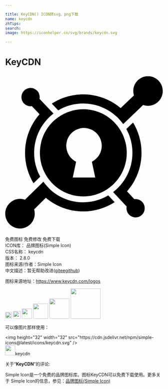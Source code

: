 ```yaml
---

title: KeyCDN() ICON转svg、png下载
name: keycdn
zhTips: 
search: 
image: https://iconhelper.cn/svg/brands/keycdn.svg

---
```


# KeyCDN  <small style="font-size: 60%;font-weight: 100"></small>

<div id="svg" class="svg-wrap">
<svg role="img" viewBox="0 0 24 24" xmlns="http://www.w3.org/2000/svg"><title>KeyCDN icon</title><path d="M2.305 19.065c.226.01.454.04.667.12v-.003l.032.012 2.81-2.74.102.137c.146.2.3.38.464.56l.06.068c.043.043.077.086.12.13l.326.325.077.07.07.06c1.305 1.107 2.937 1.734 4.655 1.777 1.417.034 2.8-.326 4.01-1.04l.216.224c.25.266.507.533.756.8-1.495.96-3.23 1.442-5.017 1.4-2.01-.053-3.926-.774-5.463-2.063l.01-.016-1.803 1.777c.067.21.093.43.096.65 0 1.242-1.006 2.248-2.247 2.248S0 22.552 0 21.31c0-1.24 1.005-2.246 2.246-2.246h.058zM19.48 7.477c.885 1.452 1.323 3.127 1.28 4.828-.05 2.08-.833 4.063-2.208 5.618l.01.01 1.107 1.176c.446-.06.892.094 1.202.42.524.558.507 1.435-.052 1.967-.558.524-1.435.507-1.967-.052-.31-.326-.438-.782-.352-1.22-.514-.55-1.425-1.52-1.95-2.07l-.11-.12.128-.103c.335-.266.644-.558.928-.885 1.177-1.323 1.838-3.006 1.88-4.776.035-1.34-.283-2.653-.927-3.813l1.03-.98zM3.828 2.226c.395-.006.765.15 1.04.432.31.326.44.782.353 1.22L7.35 6.11l-.128.104c-.335.266-.644.558-.928.885-1.177 1.322-1.838 3.005-1.89 4.775-.034 1.34.283 2.654.928 3.822l-1.022.996c-.893-1.46-1.34-3.135-1.288-4.853.044-2.068.85-4.066 2.204-5.622L4.053 4.994c-.447.06-.893-.095-1.203-.42-.524-.56-.507-1.436.052-1.968.217-.204.497-.335.794-.37.044-.006.09-.007.133-.01zM21.753.442C22.993.442 24 1.448 24 2.69s-1.006 2.246-2.247 2.246c-.24.003-.474-.04-.7-.112l-.002.002-.033-.012-3.05 2.895-.102-.138c-.163-.215-.344-.43-.533-.627l-.034-.043-.266-.266-.12-.103-.077-.07-.06-.05-.077-.07c-1.297-1.09-2.92-1.71-4.62-1.752-1.418-.033-2.8.32-4.004 1.04l-.98-1.022c1.496-.962 3.23-1.443 5.017-1.4 2.01.052 3.927.773 5.464 2.07h.017l2.02-1.917c-.07-.216-.1-.443-.103-.67 0-1.242 1.006-2.248 2.247-2.248zM11.96 5.458c.254 0 .507.02.76.05 3.624.455 6.192 3.762 5.746 7.387-.455 3.625-3.762 6.193-7.387 5.747-3.626-.455-6.194-3.762-5.748-7.387.432-3.363 3.258-5.785 6.628-5.797zm-.1 2.84c-1.466.116-2.528 1.226-2.566 2.7.027 1.053.565 1.94 1.505 2.425l-.512 2.4h3.423l-.51-2.4c.935-.507 1.49-1.346 1.505-2.423-.02-1.522-1.198-2.668-2.706-2.706l-.14.004zm.052-.016h-.01H11.912z"/></svg>
</div>
<detail full-name='keycdn'></detail>

<div class="detail-page">
<p>
<span><span class="badge-success badge">免费图标</span> <span class="badge-success badge">免费修改</span>  <span class="badge-success badge">免费下载</span> </span>
<br/>
<span>
ICON库：
<span class="badge-secondary badge">品牌图标(Simple Icon)</span> 
</span>
<br/>
<span>
CSS名称：
<span class="badge-secondary badge">keycdn</span> 
</span>

<br/>
<span>
版本：
<span class="badge-secondary badge">2.8.0</span> 
</span>
<br/>
<span>图标来源/作者：<span class="badge-light badge">Simple Icon</span></span> 
<br/>
<span class="zh-detail">中文描述：暂无<span class="help-link"><span>帮助改进</span>(<a href="https://gitee.com/liuwave/icon-helper/edit/master/json/brands/keycdn.json" target="_blank" rel="noopener noreferrer">gitee</a><a href="https://github.com/liuwave/icon-helper/edit/master/json/brands/keycdn.json" target="_blank" rel="noopener noreferrer">github</a></span>)</span><br/>
</p>
</div><div class="description description alert alert-light"><p>图标来源地址：<a href="https://www.keycdn.com/logos" target="_blank" rel="noopener noreferrer">https://www.keycdn.com/logos</a></p></div>
<div class="alert alert-dark">
<img height="21" width="21" src="https://cdn.jsdelivr.net/npm/simple-icons@latest/icons/keycdn.svg" />
<img height="24" width="24" src="https://cdn.jsdelivr.net/npm/simple-icons@latest/icons/keycdn.svg" />
<img height="32" width="32" src="https://cdn.jsdelivr.net/npm/simple-icons@latest/icons/keycdn.svg" />
<img height="48" width="48" src="https://cdn.jsdelivr.net/npm/simple-icons@latest/icons/keycdn.svg" />
<img height="64" width="64" src="https://cdn.jsdelivr.net/npm/simple-icons@latest/icons/keycdn.svg" />
<img height="96" width="96" src="https://cdn.jsdelivr.net/npm/simple-icons@latest/icons/keycdn.svg" />

</div>
<div>
  <p>可以像图片那样使用：    
  </p>
  <div class="alert alert-primary" style="font-size: 14px">
    &lt;img height="32" width="32" src="https://cdn.jsdelivr.net/npm/simple-icons@latest/icons/keycdn.svg" /&gt;
    <copy-btn content='<img height="32" width="32" src="https://cdn.jsdelivr.net/npm/simple-icons@latest/icons/keycdn.svg" />'></copy-btn>
  </div>
  <div class="alert alert-secondary">
    <img height="32" width="32" src="https://cdn.jsdelivr.net/npm/simple-icons@latest/icons/keycdn.svg" />keycdn
    <copy-btn content="keycdn" btn-title="复制图标名称"></copy-btn>
  </div>
</div>
<div class="icon-detail__container">
<p>关于“<b>KeyCDN</b>”的评论:</p>
</div>
<Vssue title="关于“KeyCDN”的评论" />
<div><p>Simple Icon是一个免费的品牌图标库。图标KeyCDN可以免费下载使用。更多关于  Simple Icon的信息，参见：<a target="_blank" href="https://iconhelper.cn/brands.html">品牌图标(Simple Icon)</a>
</p></div>
